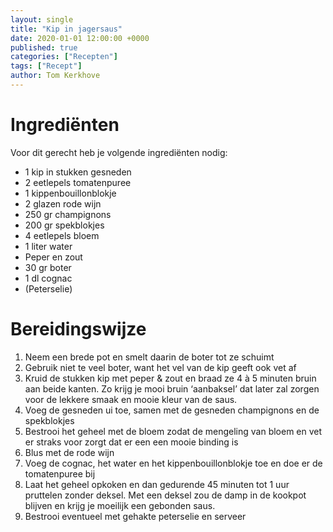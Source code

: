 ```yaml
---
layout: single
title: "Kip in jagersaus"
date: 2020-01-01 12:00:00 +0000
published: true
categories: ["Recepten"]
tags: ["Recept"]
author: Tom Kerkhove
---
```


# Ingrediënten
Voor dit gerecht heb je volgende ingrediënten nodig:

- 1 kip in stukken gesneden
- 2 eetlepels tomatenpuree
- 1 kippenbouillonblokje
- 2 glazen rode wijn
- 250 gr champignons
- 200 gr spekblokjes
- 4 eetlepels bloem
- 1 liter water
- Peper en zout
- 30 gr boter
- 1 dl cognac
- (Peterselie)

# Bereidingswijze

1. Neem een brede pot en smelt daarin de boter tot ze schuimt
2. Gebruik niet te veel boter, want het vel van de kip geeft ook vet af
3. Kruid de stukken kip met peper & zout en braad ze 4 à 5 minuten bruin aan beide kanten. Zo krijg je mooi bruin ‘aanbaksel’ dat later zal zorgen voor de lekkere smaak en mooie kleur van de saus.
4. Voeg de gesneden ui toe, samen met de gesneden champignons en de spekblokjes
5. Bestrooi het geheel met de bloem zodat de mengeling van bloem en vet er straks voor zorgt dat er een een mooie binding is
6. Blus met de rode wijn
7. Voeg de cognac, het water en het kippenbouillonblokje toe en doe er de tomatenpuree bij
8. Laat het geheel opkoken en dan gedurende 45 minuten tot 1 uur pruttelen zonder deksel. Met een deksel zou de damp in de kookpot blijven en krijg je moeilijk een gebonden saus.
9. Bestrooi eventueel met gehakte peterselie en serveer